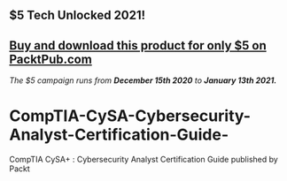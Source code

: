 ## $5 Tech Unlocked 2021!
[Buy and download this product for only $5 on PacktPub.com](https://www.packtpub.com/)
-----
*The $5 campaign         runs from __December 15th 2020__ to __January 13th 2021.__*

# CompTIA-CySA-Cybersecurity-Analyst-Certification-Guide-
CompTIA CySA+ : Cybersecurity Analyst Certification Guide published by Packt
